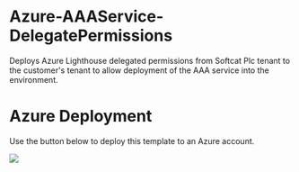 # Azure-AAAService-DelegatePermissions
Deploys Azure Lighthouse delegated permissions from Softcat Plc tenant to the customer's tenant to allow deployment of the AAA service into the environment.

# Azure Deployment
Use the button below to deploy this template to an Azure account.
<p> <a href="https://portal.azure.com/#create/Microsoft.Template/uri/https%3A%2F%2Fraw.githubusercontent.com%2Fkevinbasoftcat%2FAzure-AAAService-DelegatePermissions%2Fmain%2FAzure-AAA-DelegatePermissions.json" target="_blank">
  <img src="https://aka.ms/deploytoazurebutton"/>
</a> </p>
